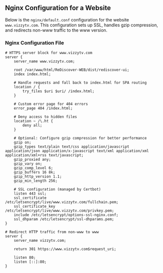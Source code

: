 ## Nginx Configuration for a Website

Below is the `nginx/default.conf` configuration for the website `www.vizzytv.com`. This configuration sets up SSL, handles gzip compression, and redirects non-www traffic to the www version.

### Nginx Configuration File

```nginx
# HTTPS server block for www.vizzytv.com
server {
    server_name www.vizzytv.com;

    root /var/www/html/ReDiscover-WEB/dist/rediscover-ui;
    index index.html;

    # Handle requests and fall back to index.html for SPA routing
    location / {
        try_files $uri $uri/ /index.html;
    }

    # Custom error page for 404 errors
    error_page 404 /index.html;

    # Deny access to hidden files
    location ~ /\.ht {
        deny all;
    }

    # Optional: Configure gzip compression for better performance
    gzip on;
    gzip_types text/plain text/css application/javascript application/json application/x-javascript text/xml application/xml application/xml+rss text/javascript;
    gzip_proxied any;
    gzip_vary on;
    gzip_comp_level 6;
    gzip_buffers 16 8k;
    gzip_http_version 1.1;
    gzip_min_length 256;

    # SSL configuration (managed by Certbot)
    listen 443 ssl;
    ssl_certificate /etc/letsencrypt/live/www.vizzytv.com/fullchain.pem;
    ssl_certificate_key /etc/letsencrypt/live/www.vizzytv.com/privkey.pem;
    include /etc/letsencrypt/options-ssl-nginx.conf;
    ssl_dhparam /etc/letsencrypt/ssl-dhparams.pem;
}

# Redirect HTTP traffic from non-www to www
server {
    server_name vizzytv.com;

    return 301 https://www.vizzytv.com$request_uri;
    
    listen 80;
    listen [::]:80;
}
